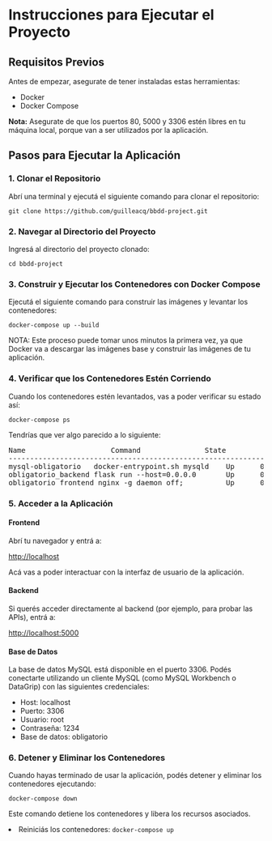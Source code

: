 
<h1>Instrucciones para Ejecutar el Proyecto</h1>

<h2>Requisitos Previos</h2>
<p>Antes de empezar, asegurate de tener instaladas estas herramientas:</p>
<ul>
<li>Docker</li>
<li>Docker Compose</li>
</ul>

<p><strong>Nota:</strong> Asegurate de que los puertos 80, 5000 y 3306 estén libres en tu máquina local, porque van a ser utilizados por la aplicación.</p>

<h2>Pasos para Ejecutar la Aplicación</h2>

<h3>1. Clonar el Repositorio</h3>
<p>Abrí una terminal y ejecutá el siguiente comando para clonar el repositorio:</p>
<code>git clone https://github.com/guilleacq/bbdd-project.git</code>

<h3>2. Navegar al Directorio del Proyecto</h3>
<p>Ingresá al directorio del proyecto clonado:</p>
<code>cd bbdd-project</code>

<h3>3. Construir y Ejecutar los Contenedores con Docker Compose</h3>
<p>Ejecutá el siguiente comando para construir las imágenes y levantar los contenedores:</p>
<code>docker-compose up --build</code>
<p>NOTA: Este proceso puede tomar unos minutos la primera vez, ya que Docker va a descargar las imágenes base y construir las imágenes de tu aplicación.</p>

<h3>4. Verificar que los Contenedores Estén Corriendo</h3>
<p>Cuando los contenedores estén levantados, vas a poder verificar su estado así:</p>
<code>docker-compose ps</code>

<p>Tendrías que ver algo parecido a lo siguiente:</p>
<pre>
Name                    Command               State           Ports
-----------------------------------------------------------------------------------
mysql-obligatorio   docker-entrypoint.sh mysqld    Up      0.0.0.0:3306->3306/tcp
obligatorio_backend flask run --host=0.0.0.0       Up      0.0.0.0:5000->5000/tcp
obligatorio_frontend nginx -g daemon off;          Up      0.0.0.0:80->80/tcp
</pre>

<h3>5. Acceder a la Aplicación</h3>

<h4>Frontend</h4>
<p>Abrí tu navegador y entrá a:</p>
<p><a href="http://localhost">http://localhost</a></p>
<p>Acá vas a poder interactuar con la interfaz de usuario de la aplicación.</p>

<h4>Backend</h4>
<p>Si querés acceder directamente al backend (por ejemplo, para probar las APIs), entrá a:</p>
<p><a href="http://localhost:5000">http://localhost:5000</a></p>

<h4>Base de Datos</h4>
<p>La base de datos MySQL está disponible en el puerto 3306. Podés conectarte utilizando un cliente MySQL (como MySQL Workbench o DataGrip) con las siguientes credenciales:</p>
<ul>
<li>Host: localhost</li>
<li>Puerto: 3306</li>
<li>Usuario: root</li>
<li>Contraseña: 1234</li>
<li>Base de datos: obligatorio</li>
</ul>

<h3>6. Detener y Eliminar los Contenedores</h3>
<p>Cuando hayas terminado de usar la aplicación, podés detener y eliminar los contenedores ejecutando:</p>
<code>docker-compose down</code>
<p>Este comando detiene los contenedores y libera los recursos asociados.</p>
</li>
</ul>

<li>Reiniciás los contenedores:
    <code>docker-compose up</code>
</li>
</ol>
